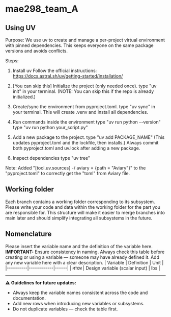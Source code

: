# mae298_team_A
## Using UV

Purpose:
We use uv to create and manage a per-project virtual environment with pinned dependencies. This keeps everyone on the same package versions and avoids conflicts.

Steps:
1. Install uv
Follow the official instructions:
https://docs.astral.sh/uv/getting-started/installation/

2. [You can skip this] Initialize the project (only needed once).
type "uv init" in your terminal.
(NOTE: You can skip this if the repo is already initialized.)

3. Create/sync the environment from pyproject.toml.
type "uv sync" in your terminal.
This will create .venv and install all dependencies.

4. Run commands inside the environment
type "uv run python --version"
type "uv run python your_script.py"

5. Add a new package to the project.
type "uv add PACKAGE_NAME"
(This updates pyproject.toml and the lockfile, then installs.)
Always commit both pyproject.toml and uv.lock after adding a new package.

6. Inspect dependencies
type "uv tree"

Note: Added "[tool.uv.sources] -/ aviary = {path = "Aviary"}" to the "pyproject.toml" to correctly get the "toml" from Aviary file.

## Working folder
Each branch contains a working folder corresponding to its subsystem. Please write your code and data within the working folder for the part you are responsible for. This structure will make it easier to merge branches into main later and should simplify integrating all subsystems in the future.

## Nomenclature
Please insert the variable name and the definition of the variable here.  
**IMPORTANT:** Ensure consistency in naming. Always check this table before creating or using a variable — someone may have already defined it. Add any new variable here with a clear description.
| Variable | Definition | Unit |
|----------|------------|------|
| `MTOW`      | Design variable (scalar input) | lbs |


--------------------------------

⚠️ **Guidelines for future updates:**
- Always keep the variable names consistent across the code and documentation.  
- Add new rows when introducing new variables or subsystems.  
- Do not duplicate variables — check the table first.  